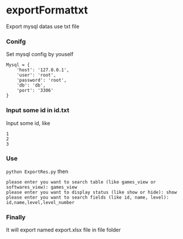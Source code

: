 # exportFormattxt
Export mysql datas use txt file

### Conifg
Set mysql config by youself
```
Mysql = {
	'host': '127.0.0.1',
	'user': 'root',
	'password': 'root',
	'db': 'db',
	'port': '3306'
}
```

### Input some id in id.txt
Input some id, like
```
1
2
3
```

### Use
`python ExportRes.py`
then
```
please enter you want to search table (like games_view or softwares_view): games_view
please enter you want to display status (like show or hide): show
please enter you want to search fields (like id, name, level): id,name,level,level_number
```

### Finally
It will export named export.xlsx file in file folder

